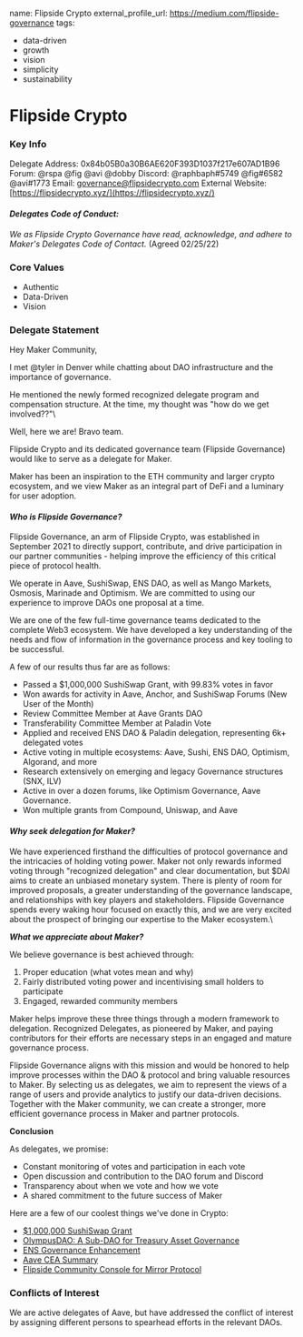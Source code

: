 name: Flipside Crypto
external_profile_url: https://medium.com/flipside-governance
tags:
  - data-driven
  - growth
  - vision
  - simplicity
  - sustainability


# Flipside Crypto

### Key Info


Delegate Address: 0x84b05B0a30B6AE620F393D1037f217e607AD1B96  
Forum: @rspa @fig @avi @dobby
Discord: @raphbaph#5749 @fig#6582 @avi#1773
Email: [governance@flipsidecrypto.com](mailto:governance@flipsidecrypto.com)
External Website: [https://flipsidecrypto.xyz/](https://flipsidecrypto.xyz/)

#### *Delegates Code of Conduct:* 
 *We as Flipside Crypto Governance have read, acknowledge, and adhere to Maker's Delegates Code of Contact.* (Agreed 02/25/22) 

### Core Values

* Authentic 
* Data-Driven
* Vision

### Delegate Statement

Hey Maker Community,

I met @tyler in Denver while chatting about DAO infrastructure and the importance of governance.

He mentioned the newly formed recognized delegate program and compensation structure. At the time, my thought was "how do we get involved??"\

Well, here we are! Bravo team.

Flipside Crypto and its dedicated governance team (Flipside Governance) would like to serve as a delegate for Maker.

Maker has been an inspiration to the ETH community and larger crypto ecosystem, and we view Maker as an integral part of DeFi and a luminary for user adoption.

#### *Who is Flipside Governance?*

Flipside Governance, an arm of Flipside Crypto, was established in September 2021 to directly support, contribute, and drive participation in our partner  communities - helping improve the efficiency of this critical piece of protocol health. 

We operate in Aave, SushiSwap, ENS DAO, as well as Mango Markets, Osmosis, Marinade and Optimism. We are committed to using our experience to improve DAOs one proposal at a time.

We are one of the few full-time governance teams dedicated to the complete Web3 ecosystem. We have developed a key understanding of the needs and flow of information in the governance process and key tooling to be successful.

A few of our results thus far are as follows:
 
* Passed a $1,000,000 SushiSwap Grant, with 99.83% votes in favor
* Won awards for activity in Aave, Anchor, and SushiSwap Forums (New User of the Month)
* Review Committee Member at Aave Grants DAO
* Transferability Committee Member at Paladin Vote
* Applied and received ENS DAO & Paladin delegation, representing 6k+ delegated votes
* Active voting in multiple ecosystems: Aave, Sushi, ENS DAO, Optimism, Algorand, and more
* Research extensively on emerging and legacy Governance structures (SNX, ILV)
* Active in over a dozen forums, like Optimism Governance, Aave Governance.
* Won multiple grants from Compound, Uniswap, and Aave

#### *Why seek delegation for Maker?*

We have experienced firsthand the difficulties of protocol governance and the intricacies of holding voting power. Maker not only rewards informed voting through "recognized delegation" and clear documentation, but $DAI aims to create an unbiased monetary system. There is plenty of room for improved proposals, a greater understanding of the governance landscape, and relationships with key players and stakeholders. Flipside Governance spends every waking hour focused on exactly this, and we are very excited about the prospect of bringing our expertise to the Maker ecosystem.\

***What we appreciate about Maker?***

We believe governance is best achieved through:

1. Proper education (what votes mean and why)
2. Fairly distributed voting power and incentivising small holders to participate
3. Engaged, rewarded community members

Maker helps improve these three things through a modern framework to delegation. Recognized Delegates, as pioneered by Maker, and paying contributors for their efforts are necessary steps in an engaged and mature governance process.

Flipside Governance aligns with this mission and would be honored to help improve processes within the DAO & protocol and bring valuable resources to Maker. By selecting us as delegates, we aim to represent the views of a range of users and provide analytics to justify our data-driven decisions. Together with the Maker community, we can create a stronger, more efficient governance process in Maker and partner protocols.

**Conclusion**

As delegates, we promise:

* Constant monitoring of votes and participation in each vote
* Open discussion and contribution to the DAO forum and Discord
* Transparency about when we vote and how we vote
* A shared commitment to the future success of Maker

Here are a few of our coolest things we've done in Crypto:

* [$1,000,000 SushiSwap Grant](https://forum.sushi.com/t/updated-proposal-community-enabled-analytics-for-sushi/6127)
* [OlympusDAO: A Sub-DAO for Treasury Asset Governance](https://forum.olympusdao.finance/d/791-a-sub-dao-for-olympusdao-treasury-asset-governance)
* [ENS Governance Enhancement](https://discuss.ens.domains/t/rfc-ens-governance-enhancements-flipside-crypto/11100)
* [Aave CEA Summary](https://governance.aave.com/t/flipside-crypto-cea-grant-overview/7073?u=fig)
* [Flipside Community Console for Mirror Protocol](https://forum.mirror.finance/t/proposal-flipside-community-console-for-mirror-protocol/354)


### Conflicts of Interest

We are active delegates of Aave, but have addressed the conflict of interest by assigning different persons to spearhead efforts in the relevant DAOs.
